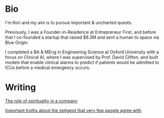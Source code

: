 # Bio 
I'm Kori and my aim is to pursue important & uncharted quests.

Previously, I was a Founder-in-Residence at Entrepreneur First, and before that I co-founded a startup that raised $8.3M and sent a human to space via Blue Origin.

I completed a BA & MEng in Engineering Science at Oxford University with a focus on Clinical AI, where I was supervised by Prof. David Clifton, and built models that enable clinical alarms to predict if patients would be admitted to ICUs before a medical emergency occurs.

# Writing
[The role of spirituality in a company](./blog2.html)

[Important truths about the zeitgeist that very few people agree with](./blog1.html)
